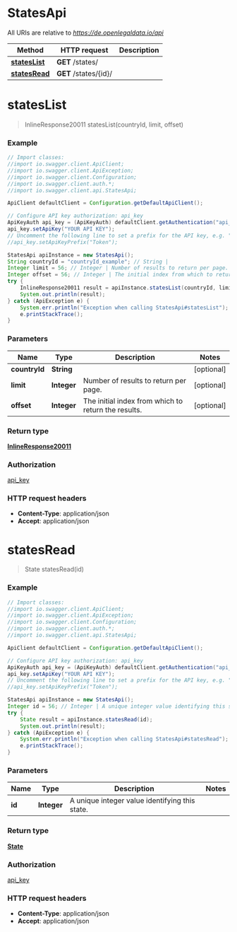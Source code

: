 # StatesApi

All URIs are relative to *https://de.openlegaldata.io/api*

Method | HTTP request | Description
------------- | ------------- | -------------
[**statesList**](StatesApi.md#statesList) | **GET** /states/ | 
[**statesRead**](StatesApi.md#statesRead) | **GET** /states/{id}/ | 


<a name="statesList"></a>
# **statesList**
> InlineResponse20011 statesList(countryId, limit, offset)





### Example
```java
// Import classes:
//import io.swagger.client.ApiClient;
//import io.swagger.client.ApiException;
//import io.swagger.client.Configuration;
//import io.swagger.client.auth.*;
//import io.swagger.client.api.StatesApi;

ApiClient defaultClient = Configuration.getDefaultApiClient();

// Configure API key authorization: api_key
ApiKeyAuth api_key = (ApiKeyAuth) defaultClient.getAuthentication("api_key");
api_key.setApiKey("YOUR API KEY");
// Uncomment the following line to set a prefix for the API key, e.g. "Token" (defaults to null)
//api_key.setApiKeyPrefix("Token");

StatesApi apiInstance = new StatesApi();
String countryId = "countryId_example"; // String | 
Integer limit = 56; // Integer | Number of results to return per page.
Integer offset = 56; // Integer | The initial index from which to return the results.
try {
    InlineResponse20011 result = apiInstance.statesList(countryId, limit, offset);
    System.out.println(result);
} catch (ApiException e) {
    System.err.println("Exception when calling StatesApi#statesList");
    e.printStackTrace();
}
```

### Parameters

Name | Type | Description  | Notes
------------- | ------------- | ------------- | -------------
 **countryId** | **String**|  | [optional]
 **limit** | **Integer**| Number of results to return per page. | [optional]
 **offset** | **Integer**| The initial index from which to return the results. | [optional]

### Return type

[**InlineResponse20011**](InlineResponse20011.md)

### Authorization

[api_key](../README.md#api_key)

### HTTP request headers

 - **Content-Type**: application/json
 - **Accept**: application/json

<a name="statesRead"></a>
# **statesRead**
> State statesRead(id)





### Example
```java
// Import classes:
//import io.swagger.client.ApiClient;
//import io.swagger.client.ApiException;
//import io.swagger.client.Configuration;
//import io.swagger.client.auth.*;
//import io.swagger.client.api.StatesApi;

ApiClient defaultClient = Configuration.getDefaultApiClient();

// Configure API key authorization: api_key
ApiKeyAuth api_key = (ApiKeyAuth) defaultClient.getAuthentication("api_key");
api_key.setApiKey("YOUR API KEY");
// Uncomment the following line to set a prefix for the API key, e.g. "Token" (defaults to null)
//api_key.setApiKeyPrefix("Token");

StatesApi apiInstance = new StatesApi();
Integer id = 56; // Integer | A unique integer value identifying this state.
try {
    State result = apiInstance.statesRead(id);
    System.out.println(result);
} catch (ApiException e) {
    System.err.println("Exception when calling StatesApi#statesRead");
    e.printStackTrace();
}
```

### Parameters

Name | Type | Description  | Notes
------------- | ------------- | ------------- | -------------
 **id** | **Integer**| A unique integer value identifying this state. |

### Return type

[**State**](State.md)

### Authorization

[api_key](../README.md#api_key)

### HTTP request headers

 - **Content-Type**: application/json
 - **Accept**: application/json


